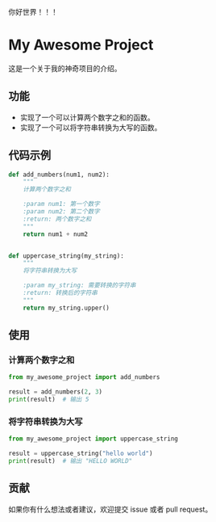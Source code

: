 你好世界！！！

# My Awesome Project

这是一个关于我的神奇项目的介绍。

## 功能

- 实现了一个可以计算两个数字之和的函数。
- 实现了一个可以将字符串转换为大写的函数。

## 代码示例

```python
def add_numbers(num1, num2):
    """
    计算两个数字之和

    :param num1: 第一个数字
    :param num2: 第二个数字
    :return: 两个数字之和
    """
    return num1 + num2


def uppercase_string(my_string):
    """
    将字符串转换为大写

    :param my_string: 需要转换的字符串
    :return: 转换后的字符串
    """
    return my_string.upper()
```

## 使用

### 计算两个数字之和

```python
from my_awesome_project import add_numbers

result = add_numbers(2, 3)
print(result)  # 输出 5
```

### 将字符串转换为大写

```python
from my_awesome_project import uppercase_string

result = uppercase_string("hello world")
print(result)  # 输出 "HELLO WORLD"
```

## 贡献

如果你有什么想法或者建议，欢迎提交 issue 或者 pull request。

